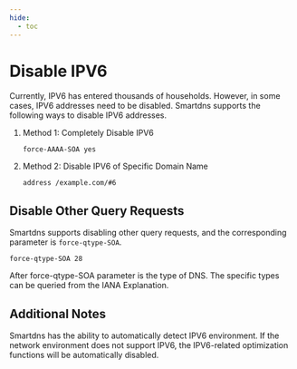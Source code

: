 ```yaml
---
hide:
  - toc
---
```


# Disable IPV6

Currently, IPV6 has entered thousands of households. However, in some cases, IPV6 addresses need to be disabled. Smartdns supports the following ways to disable IPV6 addresses.

1. Method 1: Completely Disable IPV6

    ```shell
    force-AAAA-SOA yes
    ```

1. Method 2: Disable IPV6 of Specific Domain Name

    ```shell
    address /example.com/#6
    ```

## Disable Other Query Requests

Smartdns supports disabling other query requests, and the corresponding parameter is `force-qtype-SOA`.

```shell
force-qtype-SOA 28
```

After force-qtype-SOA parameter is the type of DNS. The specific types can be queried from the IANA Explanation.

## Additional Notes

Smartdns has the ability to automatically detect IPV6 environment. If the network environment does not support IPV6, the IPV6-related optimization functions will be automatically disabled.